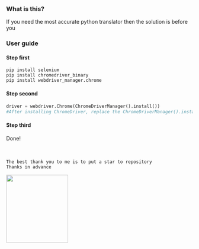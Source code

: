 ### What is this?

If you need the most accurate python translator then the solution is before you

### User guide
#### Step first
```
pip install selenium
pip install chromedriver_binary
pip install webdriver_manager.chrome
```
#### Step second
```python
driver = webdriver.Chrome(ChromeDriverManager().install())
#After installing ChromeDriver, replace the ChromeDriverManager().install() [driver = webdriver.Chrome('PATH_HERE')] with the webdriver installation path (this path is written in terminal)
```
#### Step third
Done!</br></br></br>
```
The best thank you to me is to put a star to repository
Thanks in advance
```
<img src="https://thumbs.gfycat.com/CandidBiodegradableAfricanpiedkingfisher-max-1mb.gif" width="167" height="183">
